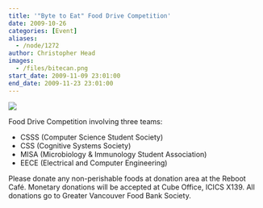 ```yaml
---
title: '"Byte to Eat" Food Drive Competition'
date: 2009-10-26
categories: [Event]
aliases:
  - /node/1272
author: Christopher Head
images:
  - /files/bitecan.png
start_date: 2009-11-09 23:01:00
end_date: 2009-11-23 23:01:00
---
```


![](/files/bitecan.png)

Food Drive Competition involving three teams:

*   CSSS (Computer Science Student Society)
*   CSS (Cognitive Systems Society)
*   MISA (Microbiology & Immunology Student Association)
*   EECE (Electrical and Computer Engineering)

Please donate any non-perishable foods at donation area at the Reboot Café. Monetary donations will be accepted at Cube Office, ICICS X139. All donations go to Greater Vancouver Food Bank Society.

